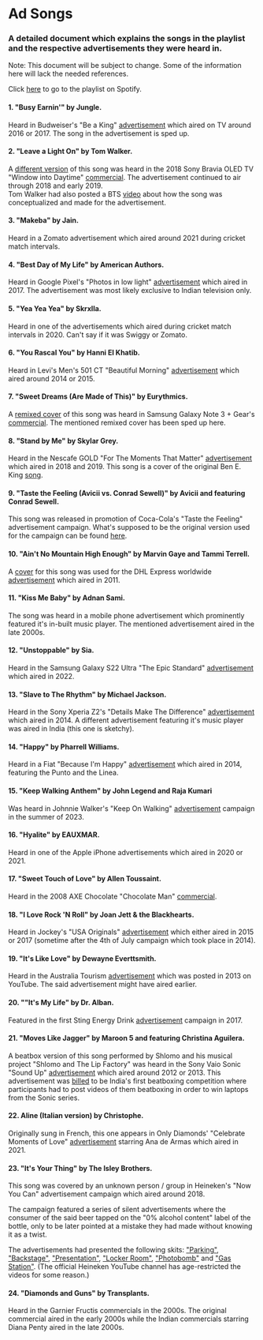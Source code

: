 # Ad Songs
### A detailed document which explains the songs in the playlist and the respective advertisements they were heard in.

Note: This document will be subject to change. Some of the information here will lack the needed references.

Click [here](https://open.spotify.com/playlist/2p3kZP5Hm4aFJfaqEfVwqU?si=2044aff811fd4b50) to go to the playlist on Spotify.

#### 1. "Busy Earnin'" by Jungle.
Heard in Budweiser's "Be a King" [advertisement](https://www.youtube.com/watch?v=NZuY_cV-x8Q) which aired on TV around 2016 or 2017. The song in the advertisement is sped up.

#### 2. "Leave a Light On" by Tom Walker.
A [different version](https://www.youtube.com/watch?v=NLpf3Ts2HeI) of this song was heard in the 2018 Sony Bravia OLED TV "Window into Daytime" [commercial](https://www.youtube.com/watch?v=CYMGZuufCLg). The advertisement continued to air through 2018 and early 2019.<br>
Tom Walker had also posted a BTS [video](https://www.youtube.com/watch?v=u8sRSWZKIwQ) about how the song was conceptualized and made for the advertisement.

#### 3. "Makeba" by Jain.
Heard in a Zomato advertisement which aired around 2021 during cricket match intervals.

#### 4. "Best Day of My Life" by American Authors.
Heard in Google Pixel's "Photos in low light" [advertisement](https://www.youtube.com/watch?v=NBNyyIKMhi8) which aired in 2017. The advertisement was most likely exclusive to Indian television only.

#### 5. "Yea Yea Yea" by Skrxlla.
Heard in one of the advertisements which aired during cricket match intervals in 2020. Can't say if it was Swiggy or Zomato.

#### 6. "You Rascal You" by Hanni El Khatib.
Heard in Levi's Men's 501 CT "Beautiful Morning" [advertisement](https://www.youtube.com/watch?v=6JwNYPgBhfM) which aired around 2014 or 2015.

#### 7. "Sweet Dreams (Are Made of This)" by Eurythmics.
A [remixed cover](https://www.youtube.com/watch?v=F0p-vkK4ICg) of this song was heard in Samsung Galaxy Note 3 + Gear's [commercial](https://www.youtube.com/watch?v=qVXD0ZogLR8). The mentioned remixed cover has been sped up here.

#### 8. "Stand by Me" by Skylar Grey.
Heard in the Nescafe GOLD "For The Moments That Matter" [advertisement](https://www.youtube.com/watch?v=04olB9MPGyk) which aired in 2018 and 2019. This song is a cover of the original Ben E. King [song](https://open.spotify.com/track/3SdTKo2uVsxFblQjpScoHy?si=2b7d8d6f1fe5409d).

#### 9. "Taste the Feeling (Avicii vs. Conrad Sewell)" by Avicii and featuring Conrad Sewell.
This song was released in promotion of Coca-Cola's "Taste the Feeling" advertisement campaign. What's supposed to be the original version used for the campaign can be found [here](https://www.youtube.com/watch?v=xa6mLZf5HVw).

#### 10. "Ain't No Mountain High Enough" by Marvin Gaye and Tammi Terrell.
A [cover](https://www.youtube.com/watch?v=CA1FFTAOEpI) for this song was used for the DHL Express worldwide [advertisement](https://www.youtube.com/watch?v=rAPXK-i2xgE) which aired in 2011.

#### 11. "Kiss Me Baby" by Adnan Sami.
The song was heard in a mobile phone advertisement which prominently featured it's in-built music player. The mentioned advertisement aired in the late 2000s.

#### 12. "Unstoppable" by Sia.
Heard in the Samsung Galaxy S22 Ultra "The Epic Standard" [advertisement](https://www.youtube.com/watch?v=BBlZiECq8ZA) which aired in 2022.

#### 13. "Slave to The Rhythm" by Michael Jackson.
Heard in the Sony Xperia Z2's "Details Make The Difference" [advertisement](https://www.youtube.com/watch?v=zuhWv7_Fef4) which aired in 2014. A different advertisement featuring it's music player was aired in India (this one is sketchy).

#### 14. "Happy" by Pharrell Williams.
Heard in a Fiat "Because I'm Happy" [advertisement](https://www.youtube.com/watch?v=eZvb9Kde03A) which aired in 2014, featuring the Punto and the Linea.

#### 15. "Keep Walking Anthem" by John Legend and Raja Kumari
Was heard in Johnnie Walker's "Keep On Walking" [advertisement](https://www.youtube.com/watch?v=EOmwv45cls8) campaign in the summer of 2023.

#### 16. "Hyalite" by EAUXMAR.
Heard in one of the Apple iPhone advertisements which aired in 2020 or 2021.

#### 17. "Sweet Touch of Love" by Allen Toussaint.
Heard in the 2008 AXE Chocolate "Chocolate Man" [commercial](https://www.youtube.com/watch?v=I4G3_jovoTc).

#### 18. "I Love Rock 'N Roll" by Joan Jett & the Blackhearts.
Heard in Jockey's "USA Originals" [advertisement](https://www.youtube.com/watch?v=LjbWuWFmeXs) which either aired in 2015 or 2017 (sometime after the 4th of July campaign which took place in 2014).

#### 19. "It's Like Love" by Dewayne Everttsmith.
Heard in the Australia Tourism [advertisement](https://www.youtube.com/watch?v=vUF7ja9ehIs) which was posted in 2013 on YouTube. The said advertisement might have aired earlier.

#### 20. ""It's My Life" by Dr. Alban.
Featured in the first Sting Energy Drink [advertisement](https://www.youtube.com/watch?v=JJ1ktpuwMRY) campaign in 2017.

#### 21. "Moves Like Jagger" by Maroon 5 and featuring Christina Aguilera.
A beatbox version of this song performed by Shlomo and his musical project "Shlomo and The Lip Factory" was heard in the Sony Vaio Sonic "Sound Up" [advertisement](https://www.youtube.com/watch?v=hsIGwau1sJ8) which aired around 2012 or 2013. This advertisement was [billed](https://www.campaignindia.in/video/sony-gets-shlomo-and-the-lip-factory-to-launch-sonic-range-of-laptops/419045) to be India's first beatboxing competition where participants had to post videos of them beatboxing in order to win laptops from the Sonic series.

#### 22. Aline (Italian version) by Christophe.
Originally sung in French, this one appears in Only Diamonds' "Celebrate Moments of Love" [advertisement](https://www.youtube.com/watch?v=x6HYfbzqYok) starring Ana de Armas which aired in 2021.

#### 23. "It's Your Thing" by The Isley Brothers.
This song was covered by an unknown person / group in Heineken's "Now You Can" advertisement campaign which aired around 2018.

The campaign featured a series of silent advertisements where the consumer of the said beer tapped on the "0% alcohol content" label of the bottle, only to be later pointed at a mistake they had made without knowing it as a twist.

The advertisements had presented the following skits: ["Parking"](https://www.youtube.com/watch?v=KNZCe3I_X7o), ["Backstage"](https://www.youtube.com/watch?v=YPaGfE851hw), ["Presentation"](https://www.youtube.com/watch?v=XRgqiPO1uuE), ["Locker Room"](https://www.youtube.com/watch?v=xdA7SZH1T94), ["Photobomb"](https://www.youtube.com/watch?v=4FULTlBuk6w) and ["Gas Station"](https://www.youtube.com/watch?v=F_tRENCSQtU).
(The official Heineken YouTube channel has age-restricted the videos for some reason.)

#### 24. "Diamonds and Guns" by Transplants.
Heard in the Garnier Fructis commercials in the 2000s. The original commercial aired in the early 2000s while the Indian commercials starring Diana Penty aired in the late 2000s.
